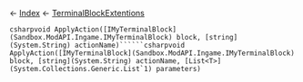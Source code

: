 ← [Index](Api-Index) ← [TerminalBlockExtentions](Sandbox.ModAPI.Ingame.TerminalBlockExtentions)

```csharpvoid ApplyAction([IMyTerminalBlock](Sandbox.ModAPI.Ingame.IMyTerminalBlock) block, [string](System.String) actionName)``````csharpvoid ApplyAction([IMyTerminalBlock](Sandbox.ModAPI.Ingame.IMyTerminalBlock) block, [string](System.String) actionName, [List<T>](System.Collections.Generic.List`1) parameters)```